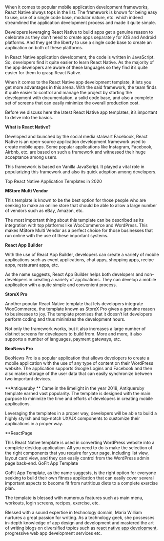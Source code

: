When it comes to popular mobile application development frameworks, React Native always tops in the list. The framework is known for being easy to use, use of a single code base, modular nature, etc. which indeed streamlined the application development process and made it quite simple.

Developers leveraging React Native to build apps get a genuine reason to celebrate as they don’t need to create apps separately for iOS and Android platforms. And they get the liberty to use a single code base to create an application on both of these platforms.

In React Native application development, the code is written in JavaScript. So, developers find it quite easier to learn React Native. As the majority of the app developers are aware of these languages so they find it’s quite easier for them to grasp React Native.

When it comes to the React Native app development template, it lets you get more advantages in this arena. With the said framework, the team finds it quite easier to control and manage the project by starting the development with documentation, a solid code base, and also a complete set of screens that can easily minimize the overall production cost.

Before we discuss here the latest React Native app templates, it’s important to delve into the basics.

**What is React Native?**

Developed and launched by the social media stalwart Facebook, React Native is an open-source application development framework used to create mobile apps. Some popular applications like Instagram, Facebook, Airbnb, etc. are based on such a framework and witnessed their huge acceptance among users. 

This framework is based on Vanilla JavaScript. It played a vital role in popularizing this framework and also its quick adoption among developers.

Top React Native Application Templates in 2020

**MStore Multi Vendor**

This template is known to be the best option for those people who are seeking to make an online store that should be able to allow a large number of vendors such as eBay, Amazon, etc. 

The most important thing about this template can be described as its integration with top platforms like WooCommerce and WordPress. This makes MStore Multi Vendor as a perfect choice for those businesses that run online with the use of these important systems.

**React App Builder**

With the use of React App Builder, developers can create a variety of mobile applications such as event applications, chat apps, shopping apps, recipe apps, restaurant apps, etc.

As the name suggests, React App Builder helps both developers and non-developers in creating a variety of applications. They can develop a mobile application with a quite simple and convenient process.

**StoreX Pro**

Another popular React Native template that lets developers integrate WooCommerce, the template known as StoreX Pro gives a genuine reason to businesses to joy. The template promises that it doesn’t let developers perform coding and thus minimizes the development hours.

Not only the framework works, but it also increases a large number of distinct screens for developers to build from. More and more, it also supports a number of languages, payment gateways, etc.

**BeoNews Pro**

BeoNews Pro is a popular application that allows developers to create a mobile application with the use of any type of content on their WordPress website. The application supports Google Logins and Facebook and then also makes storage of the user data that can easily synchronize between two important devices.

**Antiqueruby
**
Came in the limelight in the year 2018, Antiqueruby template earned vast popularity. The template is designed with the main purpose to minimize the time and efforts of developers in creating mobile applications.

Leveraging the templates in a proper way, developers will be able to build a highly stylish and top-notch UX/UX components to customize their applications in a proper way.

**ReactPage

This React Native template is used in converting WordPress website into a complete desktop application. All you need to do is make the selection of the right components that you require for your page, including list view, layout card view, and they can easily control from the WordPress admin page back-end.
GoFit App Template

GoFit App Template, as the name suggests, is the right option for everyone seeking to build their own fitness application that can easily cover several important aspects to become fit from nutritious diets to a complete exercise plan. 

The template is blessed with numerous features such as main menu, workouts, login screens, recipes, exercise, etc.

Blessed with a sound expertise in technology domain, Maria William nurtures a great passion for writing. As a technology geek, she possesses in-depth knowledge of app design and development and mastered the art of writing blogs on diversified topics such as [react native app development](https://www.i-webservices.com/react-native-development-services), progressive web app development services etc.